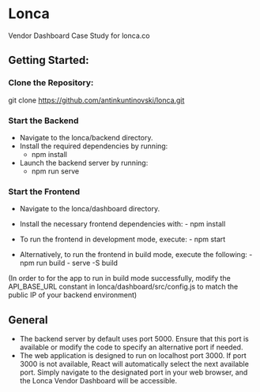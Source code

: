 # Lonca
 Vendor Dashboard Case Study for lonca.co

## Getting Started:
   ### Clone the Repository:
   git clone https://github.com/antinkuntinovski/lonca.git
  
   ### Start the Backend
   - Navigate to the lonca/backend directory.
   - Install the required dependencies by running:
      - npm install
   - Launch the backend server by running:
      - npm run serve

   ### Start the Frontend
   - Navigate to the lonca/dashboard directory.
   - Install the necessary frontend dependencies with:
    -  npm install
        
   - To run the frontend in development mode, execute:
    - npm start
   
   -  Alternatively, to run the frontend in build mode, execute the following:
    -  npm run build
    -  serve -S build
      
  (In order to for the app to run in build mode successfully, modify the API_BASE_URL constant in lonca/dashboard/src/config.js to match the public IP of your backend environment)
 
## General
- The backend server by default uses port 5000. Ensure that this port is available or modify the code to specify an alternative port if needed.
- The web application is designed to run on localhost port 3000. If port 3000 is not available, React will automatically select the next available port. Simply navigate to the designated port in your web browser, and the Lonca Vendor Dashboard will be accessible.

